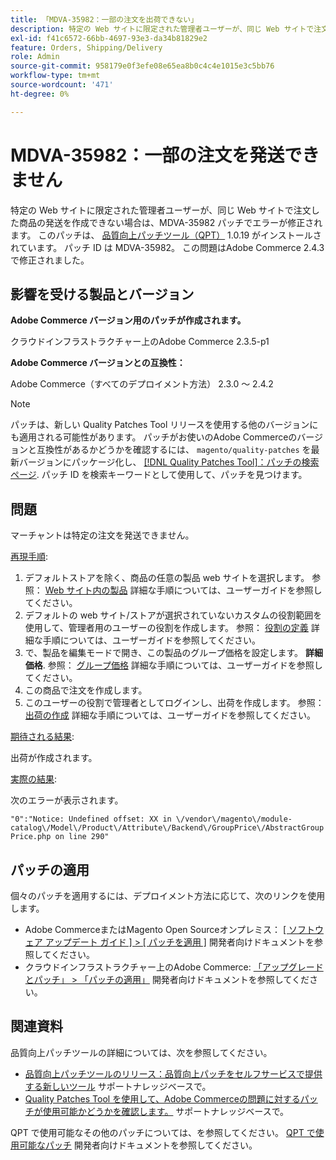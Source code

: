 ```yaml
---
title: 「MDVA-35982：一部の注文を出荷できない」
description: 特定の Web サイトに限定された管理者ユーザーが、同じ Web サイトで注文した商品の発送を作成できない場合は、MDVA-35982 パッチでエラーが修正されます。 このパッチは、[Quality Patches Tool （QPT） ] （/help/announcements/adobe-commerce-announcements/magento-quality-patches-released-new-tool-to-self-serve-quality-patches.md） 1.0.19 がインストールされている場合に利用できます。 パッチ ID は MDVA-35982。 この問題はAdobe Commerce 2.4.3 で修正されました。
exl-id: f41c6572-66bb-4697-93e3-da34b81829e2
feature: Orders, Shipping/Delivery
role: Admin
source-git-commit: 958179e0f3efe08e65ea8b0c4c4e1015e3c5bb76
workflow-type: tm+mt
source-wordcount: '471'
ht-degree: 0%

---
```


# MDVA-35982：一部の注文を発送できません

特定の Web サイトに限定された管理者ユーザーが、同じ Web サイトで注文した商品の発送を作成できない場合は、MDVA-35982 パッチでエラーが修正されます。 このパッチは、 [品質向上パッチツール（QPT）](/help/announcements/adobe-commerce-announcements/magento-quality-patches-released-new-tool-to-self-serve-quality-patches.md) 1.0.19 がインストールされています。 パッチ ID は MDVA-35982。 この問題はAdobe Commerce 2.4.3 で修正されました。

## 影響を受ける製品とバージョン

**Adobe Commerce バージョン用のパッチが作成されます。**

クラウドインフラストラクチャー上のAdobe Commerce 2.3.5-p1

**Adobe Commerce バージョンとの互換性：**

Adobe Commerce（すべてのデプロイメント方法） 2.3.0 ～ 2.4.2

>[!NOTE]
>
>パッチは、新しい Quality Patches Tool リリースを使用する他のバージョンにも適用される可能性があります。 パッチがお使いのAdobe Commerceのバージョンと互換性があるかどうかを確認するには、 `magento/quality-patches` を最新バージョンにパッケージ化し、 [[!DNL Quality Patches Tool]：パッチの検索ページ](https://devdocs.magento.com/quality-patches/tool.html#patch-grid). パッチ ID を検索キーワードとして使用して、パッチを見つけます。

## 問題

マーチャントは特定の注文を発送できません。

<u>再現手順</u>:

1. デフォルトストアを除く、商品の任意の製品 web サイトを選択します。 参照： [Web サイト内の製品](https://docs.magento.com/user-guide/catalog/settings-basic-websites.html) 詳細な手順については、ユーザーガイドを参照してください。
1. デフォルトの web サイト/ストアが選択されていないカスタムの役割範囲を使用して、管理者用のユーザーの役割を作成します。 参照： [役割の定義](https://docs.magento.com/user-guide/system/permissions-user-roles.html#define-a-role) 詳細な手順については、ユーザーガイドを参照してください。
1. で、製品を編集モードで開き、この製品のグループ価格を設定します。 **詳細価格**. 参照： [グループ価格](https://docs.magento.com/user-guide/catalog/product-price-group.html) 詳細な手順については、ユーザーガイドを参照してください。
1. この商品で注文を作成します。
1. このユーザーの役割で管理者としてログインし、出荷を作成します。 参照： [出荷の作成](https://docs.magento.com/user-guide/sales/shipments-create.html) 詳細な手順については、ユーザーガイドを参照してください。

<u>期待される結果</u>:

出荷が作成されます。

<u>実際の結果</u>:

次のエラーが表示されます。

`"0":"Notice: Undefined offset: XX in \/vendor\/magento\/module-catalog\/Model\/Product\/Attribute\/Backend\/GroupPrice\/AbstractGroupPrice.php on line 290"`

## パッチの適用

個々のパッチを適用するには、デプロイメント方法に応じて、次のリンクを使用します。

* Adobe CommerceまたはMagento Open Sourceオンプレミス： [[ ソフトウェア アップデート ガイド ] > [ パッチを適用 ]](https://devdocs.magento.com/guides/v2.4/comp-mgr/patching/mqp.html) 開発者向けドキュメントを参照してください。
* クラウドインフラストラクチャー上のAdobe Commerce: [「アップグレードとパッチ」 > 「パッチの適用」](https://devdocs.magento.com/cloud/project/project-patch.html) 開発者向けドキュメントを参照してください。

## 関連資料

品質向上パッチツールの詳細については、次を参照してください。

* [品質向上パッチツールのリリース：品質向上パッチをセルフサービスで提供する新しいツール](/help/announcements/adobe-commerce-announcements/magento-quality-patches-released-new-tool-to-self-serve-quality-patches.md) サポートナレッジベースで。
* [Quality Patches Tool を使用して、Adobe Commerceの問題に対するパッチが使用可能かどうかを確認します。](/help/support-tools/patches-available-in-qpt-tool/check-patch-for-magento-issue-with-magento-quality-patches.md) サポートナレッジベースで。

QPT で使用可能なその他のパッチについては、を参照してください。 [QPT で使用可能なパッチ](https://devdocs.magento.com/quality-patches/tool.html#patch-grid) 開発者向けドキュメントを参照してください。
